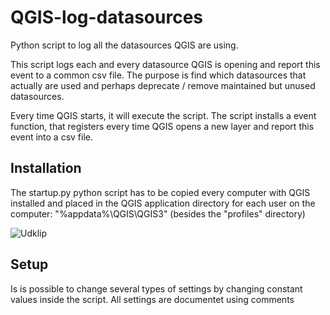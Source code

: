 # QGIS-log-datasources
Python script to log all the datasources QGIS are using.

This script logs each and every datasource QGIS is opening and report this event to a common csv file. The purpose is find which datasources that actually are used and perhaps
deprecate / remove maintained but unused datasources.

Every time QGIS starts, it will execute the script. The script installs a event function, that registers every time QGIS opens a new layer and report this event into a csv file.

## Installation
The startup.py python script has to be copied every computer with QGIS installed and placed in the QGIS application directory for each user on the computer: "%appdata%\QGIS\QGIS3" (besides the "profiles" directory)

![Udklip](https://user-images.githubusercontent.com/1866520/187031406-7b210161-bf60-4e3b-84d3-e262d0162653.jpg)

## Setup
Is is possible to change several types of settings by changing constant values inside the script. All settings are documentet using comments



